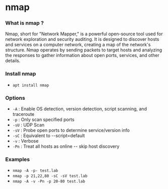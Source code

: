 # nmap

### What is nmap ?

Nmap, short for "Network Mapper," is a powerful open-source tool used for network exploration and security auditing. It is designed to discover hosts and services on a computer network, creating a map of the network's structure. Nmap operates by sending packets to target hosts and analyzing the responses to gather information about open ports, services, and other details.

### Install nmap

- `apt install nmap`

### Options

- `-A` : Enable OS detection, version detection, script scanning, and traceroute
- `-p` : Only scan specified ports
- `-sU` : UDP Scan
- `-sV` : Probe open ports to determine service/version info
- `-sC` : Equivalent to --script=default
- `-v` : Verbose
- `-Pn` : Treat all hosts as online -- skip host discovery

### Examples

- `nmap -A -p- test.lab`
- `nmap -p 21,22,80 -sC -sV test.lab`
- `nmap -A -v -Pn -p 20-80 test.lab`
